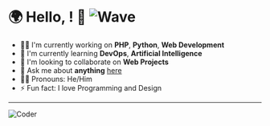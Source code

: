 # 🌍 Hello, <coders/>! 👋 ![Wave](https://media.giphy.com/media/hvRJCLFzcasrR4ia7z/giphy.gif)

- 🧑‍💻 I'm currently working on **PHP**, **Python**, **Web Development**
- 🌱 I'm currently learning **DevOps**, **Artificial Intelligence**
- 🤝 I'm looking to collaborate on **Web Projects**
- 💬 Ask me about **anything** [here](daffawy@gmail.com)
- 👨‍🎓 Pronouns: He/Him
- ⚡ Fun fact: I love Programming and Design

---

![Coder](https://cdn.dribbble.com/users/1162077/screenshots/3848914/programmer.gif)
<!--
**Daffa1407/Daffa1407** is a ✨ _special_ ✨ repository because its `README.md` (this file) appears on your GitHub profile.

Here are some ideas to get you started:

- 🔭 I’m currently working on ...
- 🌱 I’m currently learning ...
- 👯 I’m looking to collaborate on ...
- 🤔 I’m looking for help with ...
- 💬 Ask me about ...
- 📫 How to reach me: ...
- 😄 Pronouns: ...
- ⚡ Fun fact: ...
-->
